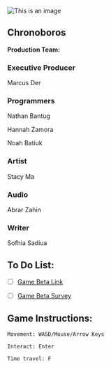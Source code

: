 ![This is an image](https://cdn.discordapp.com/attachments/934209452872192040/955754571718860870/Mental_Wealth.png)

## Chronoboros

**Production Team:**

### Executive Producer

Marcus Der

### Programmers

Nathan Bantug

Hannah Zamora

Noah Batiuk

### Artist
Stacy Ma

### Audio
Abrar Zahin

### Writer
Sofhia Sadiua

## To Do List:
- [ ] [Game Beta Link](https://marinathan.github.io/Beta/index)

- [ ] [Game Beta Survey](https://forms.gle/DcRcu8hny6ZaGoTRA)

## Game Instructions:
```
Movement: WASD/Mouse/Arrow Keys

Interact: Enter

Time travel: F
```

